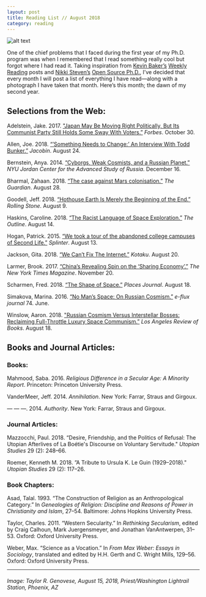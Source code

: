```yaml
---
layout: post
title: Reading List // August 2018
category: reading
---
```


![alt text](https://trgenovese.github.io/blog/images/aug18reading.jpeg)

One of the chief problems that I faced during the first year of my Ph.D. program was when I remembered that I read something really cool but forgot where I had read it. Taking inspiration from [Kevin Baker’s](https://twitter.com/kevinbaker) [Weekly Reading](http://www.irregularexpressions.org) posts and [Nikki Steven’s](https://twitter.com/drnikki) [Open Source Ph.D.](http://drnikki.github.io), I’ve decided that every month I will post a list of everything I have read—along with a photograph I have taken that month. Here’s this month; the dawn of my second year.

## Selections from the Web:
Adelstein, Jake. 2017. ["Japan May Be Moving Right Politically, But Its Communist Party Still Holds Some Sway With Voters.”](https://www.forbes.com/sites/adelsteinjake/2017/10/30/japan-may-be-moving-right-politically-but-its-communist-party-still-holds-some-sway-with-voters/#2d9328787dfc) *Forbes*. October 30.

Allen, Joe. 2018. [“’Something Needs to Change:’ An Interview With Todd Bunker.”](https://jacobinmag.com/2018/08/seatac-suicide-horizon-air-richard-russell-american-workplace-conditions) *Jacobin*. August 24.

Bernstein, Anya. 2014. [“Cyborgs, Weak Cosmists, and a Russian Planet.”](http://jordanrussiacenter.org/news/cyborgs-weak-cosmists-russian-planet/#.W33TEi2ZNQN) *NYU Jordan Center for the Advanced Study of Russia*. December 16.

Bharmal, Zahaan. 2018. [“The case against Mars colonisation.”](https://www.theguardian.com/science/blog/2018/aug/28/the-case-against-mars-colonisation?CMP=share_btn_tw) *The Guardian*. August 28.

Goodell, Jeff. 2018. [“Hothouse Earth Is Merely the Beginning of the End.”](https://www.rollingstone.com/politics/politics-features/hothouse-earth-climate-change-709470/) *Rolling Stone*. August 9.

Haskins, Caroline. 2018. [“The Racist Language of Space Exploration.”](https://theoutline.com/post/5809/the-racist-language-of-space-exploration) *The Outline*. August 14.

Hogan, Patrick. 2015. [“We took a tour of the abandoned college campuses of Second Life.”](https://splinternews.com/we-took-a-tour-of-the-abandoned-college-campuses-of-sec-1793849944?utm_medium=sharefromsite&utm_source=Splinter_twitter) *Splinter*. August 13.

Jackson, Gita. 2018. [“We Can’t Fix The Internet.”](https://kotaku.com/we-cant-fix-the-internet-1828463761) *Kotaku*. August 20.

Larmer, Brook. 2017. [“China’s Revealing Spin on the ‘Sharing Economy’.”](https://www.nytimes.com/2017/11/20/magazine/chinas-revealing-spin-on-the-sharing-economy.html) *The New York Times Magazine*. November 20.

Scharmen, Fred. 2018. [“The Shape of Space.”](https://placesjournal.org/article/the-shape-of-space/) *Places Journal*. August 18.

Simakova, Marina. 2016. [“No Man’s Space: On Russian Cosmism.”](https://www.e-flux.com/journal/74/59823/no-man-s-space-on-russian-cosmism/) *e-flux journal* 74. June.

Winslow, Aaron. 2018. ["Russian Cosmism Versus Interstellar Bosses: Reclaiming Full-Throttle Luxury Space Communism.”](https://lareviewofbooks.org/article/russian-cosmism-versus-interstellar-bosses-reclaiming-full-throttle-luxury-space-communism/#!) *Los Angeles Review of Books*. August 18.

## Books and Journal Articles:

### Books:
Mahmood, Saba. 2016. *Religious Difference in a Secular Age: A Minority Report*. Princeton: Princeton University Press.

VanderMeer, Jeff. 2014. *Annihilation*. New York: Farrar, Straus and Girgoux.

— — —. 2014. *Authority*. New York: Farrar, Straus and Girgoux.

### Journal Articles:
Mazzocchi, Paul. 2018. “Desire, Friendship, and the Politics of Refusal: The Utopian Afterlives of La Boétie's Discourse on Voluntary Servitude." *Utopian Studies* 29 (2): 248–66.

Roemer, Kenneth M. 2018. ”A Tribute to Ursula K. Le Guin (1929–2018)." *Utopian Studies* 29 (2): 117–26.

### Book Chapters:
Asad, Talal. 1993. “The Construction of Religion as an Anthropological Category.” In *Genealogies of Religion: Discipline and Reasons of Power in Christianity and Islam*, 27–54. Baltimore: Johns Hopkins University Press.

Taylor, Charles. 2011. “Western Secularity.” In *Rethinking Secularism*, edited by Craig Calhoun, Mark Juergensmeyer, and Jonathan VanAntwerpen, 31–53. Oxford: Oxford University Press.

Weber, Max. “Science as a Vocation.” In *From Max Weber: Essays in Sociology*, translated and edited by H.H. Gerth and C. Wright Mills, 129–56. Oxford: Oxford University Press.

___
###### Image: Taylor R. Genovese, August 15, 2018, Priest/Washington Lightrail Station, Phoenix, AZ
